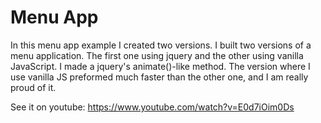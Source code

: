 # Menu App
In this menu app example I created two versions. I built two versions of a menu application. The first one using jquery and the other using vanilla JavaScript. I made a jquery's animate()-like method. The version where I use vanilla JS preformed much faster than the other one, and I am really proud of it.


See it on youtube:
https://www.youtube.com/watch?v=E0d7iOim0Ds
